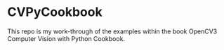# CVPyCookbook
This repo is my work-through of the examples within the book OpenCV3 Computer Vision with Python Cookbook.
